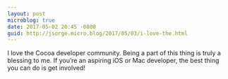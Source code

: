 ```yaml
---
layout: post
microblog: true
date: 2017-05-02 20:45 -0800
guid: http://jsorge.micro.blog/2017/05/03/i-love-the.html
---
```

I love the Cocoa developer community. Being a part of this thing is truly a blessing to me. If you’re an aspiring iOS or Mac developer, the best thing you can do is get involved!
